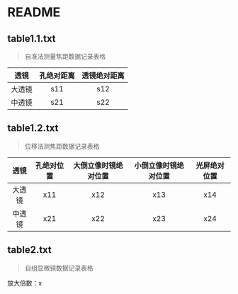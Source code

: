 # README

## table1.1.txt

>自准法测量焦距数据记录表格

|透镜|孔绝对距离|透镜绝对距离|
|:--:|:--:|:--:|
|大透镜|s11|s12|
|中透镜|s21|s22|

## table1.2.txt

>位移法测焦距数据记录表格

|透镜|孔绝对位置|大倒立像时镜绝对位置|小倒立像时镜绝对位置|光屏绝对位置|
|:---:|:---:|:---:|:---:|:---:|
|大透镜|x11|x12|x13|x14|
|中透镜|x21|x22|x23|x24|

## table2.txt

>自组显微镜数据记录表格

放大倍数：x